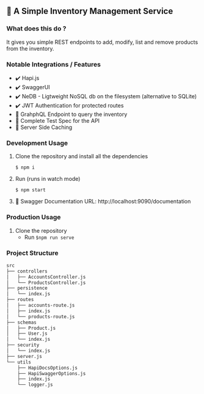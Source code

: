 ## :ledger: A Simple Inventory Management Service

### What does this do ?

It gives you simple REST endpoints to add, modify, list and remove products from the inventory.

### Notable Integrations / Features
  - :heavy_check_mark: Hapi.js
  - :heavy_check_mark: SwaggerUI
  - :heavy_check_mark: NeDB - Ligtweight NoSQL db on the filesystem (alternative to SQLite)
  - :heavy_check_mark: JWT Authentication for protected routes
  - :construction: GrahphQL Endpoint to query the inventory
  - :construction: Complete Test Spec for the API
  - :construction: Server Side Caching


### Development Usage
1. Clone the repository and install all the dependencies

    `$ npm i`

2. Run (runs in watch mode)

    `$ npm start`

3. :book: Swagger Documentation URL: http://localhost:9090/documentation


### Production Usage
1. Clone the repository 
   - Run 
       `$npm run serve`
    

### Project Structure
```bash
src
├── controllers
│   ├── AccountsController.js
│   └── ProductsController.js
├── persistence
│   └── index.js
├── routes
│   ├── accounts-route.js
│   ├── index.js
│   └── products-route.js
├── schemas
│   ├── Product.js
│   ├── User.js
│   └── index.js
├── security
│   └── index.js
├── server.js
└── utils
    ├── HapiDocsOptions.js
    ├── HapiSwaggerOptions.js
    ├── index.js
    └── logger.js
 ```
